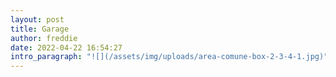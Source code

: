 ```yaml
---
layout: post
title: Garage
author: freddie
date: 2022-04-22 16:54:27
intro_paragraph: "![](/assets/img/uploads/area-comune-box-2-3-4-1.jpg)"
---
```

